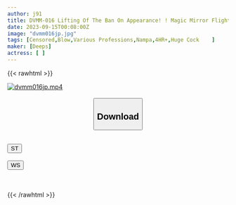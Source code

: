 ```yaml
---
author: j91
title: DVMM-016 Lifting Of The Ban On Appearance! ! Magic Mirror Flight A Neat And Dignified Beauty Staff Working At A Top-Class Department Store Her First Jubo Jubo Vacuum No Handjob Edition Vol.02 Total 12 Shots! All 6 SEX Special! ! God Blow SEX That An Elegant Older Sister Sucks Ji ○ Port With Her Heart
date: 2023-09-15T00:08:00Z
image: "dvmm016jp.jpg"
tags: [Censored,Blow,Various Professions,Nampa,4HR+,Huge Cock	 ]
maker: [Deeps]
actress: [ ]
---
```



{{< rawhtml >}}

<div class="video" data-videoid="zVObRZeJq7UYRqd">
    <a href="javascript:;">
        <img src="https://my.j91.asia/posts/dvmm016jp/dvmm016jp.jpg" width="WIDTH" height="HEIGHT" alt="dvmm016jp.mp4" loading="lazy">
    </a>
</div>

<script type="text/javascript" src="https://j91.asia/asset/on-demand-st.js"></script>

<br>
  <link rel="stylesheet" href="https://j91.asia/asset/bs5.css">
  
  <center>
  <button class="btn btn-primary" type="button" data-bs-toggle="collapse" data-bs-target=".multi-collapse" aria-expanded="false" aria-controls="multiCollapseExample1 multiCollapseExample2"><h2>Download</h2></button></center>
</p>
<div class="row">
  <div class="col">
    <div class="collapse multi-collapse" id="multiCollapseExample1">
      <div class="card card-body">
	      	      <br>
<div class="buttons">  
<a href="https://streamtape.to/v/zVObRZeJq7UYRqd"><button class="btn-hover color-3"><i class="fa fa-download"></i> ST</button></a></div>
    </div>
  </div>
</div>
  <div class="col">
    <div class="collapse multi-collapse" id="multiCollapseExample2">
      <div class="card card-body">
	      <br>
<div class="buttons">
    <a href="https://wolfstream.tv/6i3dzhm6b5r3"><button class="btn-hover color-9"><i class="fa fa-download"></i> WS</button></a></div>
<br><br>
      </div>
    </div>
  </div>
</div>

{{< /rawhtml >}}
